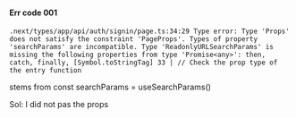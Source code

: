 #### Err code 001

`.next/types/app/api/auth/signin/page.ts:34:29
Type error: Type 'Props' does not satisfy the constraint 'PageProps'.
  Types of property 'searchParams' are incompatible.
    Type 'ReadonlyURLSearchParams' is missing the following properties from type 'Promise<any>': then, catch, finally, [Symbol.toStringTag]
  33 | // Check the prop type of the entry function  `


  stems from  const searchParams =  useSearchParams()

  Sol: I did not pas the props 

  